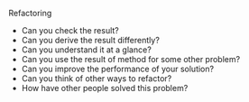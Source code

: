 Refactoring 

- Can you check the result?
- Can you derive the result differently?
- Can you understand it at a glance?
- Can you use the result of method for some other problem?
- Can you improve the performance of your solution?
- Can you think of other ways to refactor?
- How have other people solved this problem?